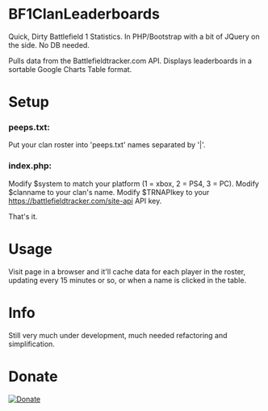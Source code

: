 # BF1ClanLeaderboards
Quick, Dirty Battlefield 1 Statistics.  In PHP/Bootstrap with a bit of JQuery on the side.  No DB needed.

Pulls data from the Battlefieldtracker.com API.  Displays leaderboards in a sortable Google Charts Table format.

# Setup
### peeps.txt:

Put your clan roster into 'peeps.txt' names separated by '|'.

### index.php:

Modify $system to match your platform (1 = xbox, 2 = PS4, 3 = PC).
Modify $clanname to your clan's name.
Modify $TRNAPIkey to your https://battlefieldtracker.com/site-api API key.

That's it.

# Usage
Visit page in a browser and it'll cache data for each player in the roster, updating every 15 minutes or so, or when a name is clicked in the table.

# Info
Still very much under development, much needed refactoring and simplification.

# Donate
[![Donate](https://img.shields.io/badge/Donate-PayPal-green.svg)](https://www.paypal.com/cgi-bin/webscr?cmd=_s-xclick&hosted_button_id=WBD5SRMRG88F4)
